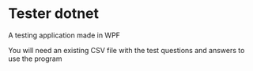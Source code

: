# Tester dotnet

A testing application made in WPF

You will need an existing CSV file with the test questions and answers to use the program
